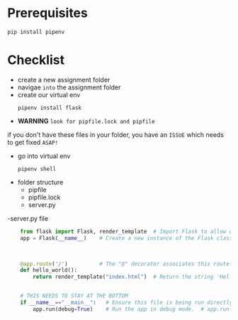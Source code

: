 # Prerequisites
```
pip install pipenv
```


# Checklist
- create a new assignment folder
- navigae `into` the assignment folder
- create our virtual env
    ```
    pipenv install flask
    ```
- **WARNING** `look for pipfile.lock and pipfile`

if you don't have these files in your folder, you have an `ISSUE` which needs to get fixed `ASAP!`
- go into virtual env
    ```
    pipenv shell
    ```
- folder structure
    - pipfile
    - pipfile.lock
    - server.py

-server.py file
```py
    from flask import Flask, render_template  # Import Flask to allow us to create our app
    app = Flask(__name__)    # Create a new instance of the Flask class called "app"


    
    @app.route('/')          # The "@" decorator associates this route with the function immediately following
    def hello_world():
        return render_template("index.html")  # Return the string 'Hello World!' as a response


    # THIS NEEDS TO STAY AT THE BOTTOM
    if __name__=="__main__":   # Ensure this file is being run directly and not from a different module 
        app.run(debug=True)    # Run the app in debug mode.  # app.run(debug=True) should be the very last statement!
```